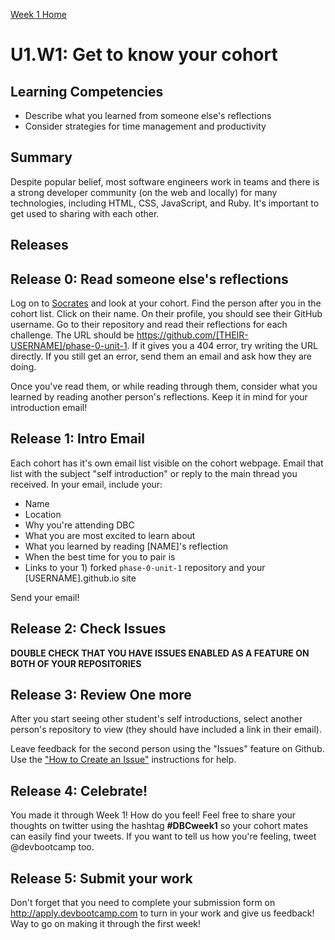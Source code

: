 [Week 1 Home](./)

# U1.W1: Get to know your cohort

## Learning Competencies
- Describe what you learned from someone else's reflections
- Consider strategies for time management and productivity

## Summary

Despite popular belief, most software engineers work in teams and there is a strong developer community (on the web and locally) for many technologies, including HTML, CSS, JavaScript, and Ruby. It's important to get used to sharing with each other.

## Releases

## Release 0: Read someone else's reflections

Log on to [Socrates](https://socrates.devbootcamp.com/) and look at your cohort. Find the person after you in the cohort list. Click on their name. On their profile, you should see their GitHub username. Go to their repository and read their reflections for each challenge. The URL should be https://github.com/[THEIR-USERNAME]/phase-0-unit-1. If it gives you a 404 error, try writing the URL directly. If you still get an error, send them an email and ask how they are doing.

Once you've read them, or while reading through them, consider what you learned by reading another person's reflections. Keep it in mind for your introduction email!

## Release 1: Intro Email

Each cohort has it's own email list visible on the cohort webpage. Email that list with the subject "self introduction" or reply to the main thread you received. In your email, include your:

- Name
- Location
- Why you're attending DBC
- What you are most excited to learn about
- What you learned by reading [NAME]'s reflection
- When the best time for you to pair is
- Links to your 1) forked `phase-0-unit-1` repository and your [USERNAME].github.io site

Send your email!

## Release 2: Check Issues
**DOUBLE CHECK THAT YOU HAVE ISSUES ENABLED AS A FEATURE ON BOTH OF YOUR REPOSITORIES**

## Release 3: Review One more
After you start seeing other student's self introductions, select another person's repository to view (they should have included a link in their email).

Leave feedback for the second person using the "Issues" feature on Github. Use the ["How to Create an Issue"](https://github.com/Devbootcamp/phase-0-handbook/blob/master/coding-references/review.md) instructions for help.

## Release 4: Celebrate!
You made it through Week 1! How do you feel! Feel free to share your thoughts on twitter using the hashtag **#DBCweek1** so your cohort mates can easily find your tweets. If you want to tell us how you're feeling, tweet @devbootcamp too.

## Release 5: Submit your work
Don't forget that you need to complete your submission form on <http://apply.devbootcamp.com> to turn in your work and give us feedback! Way to go on making it through the first week!
